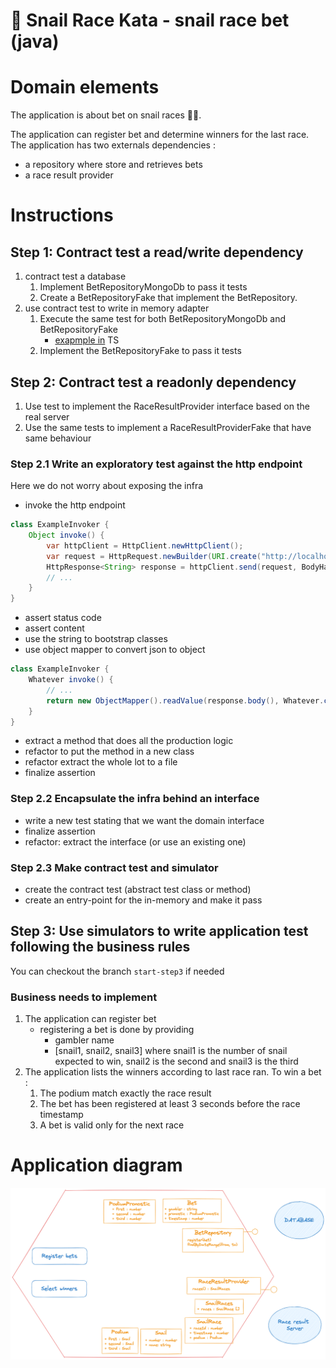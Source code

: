 🐌 Snail Race Kata - snail race bet (java)
=====

# Domain elements

The application is about bet on snail races 🐌🏁.

The application can register bet and determine winners for the last race.
The application has two externals dependencies :
- a repository where store and retrieves bets
- a race result provider

# Instructions

## Step 1: Contract test a read/write dependency

1. contract test a database
    1. Implement BetRepositoryMongoDb to pass it tests
    2. Create a BetRepositoryFake that implement the BetRepository.
2. use contract test to write in memory adapter
    1. Execute the same test for both BetRepositoryMongoDb and BetRepositoryFake 
        * [exapmple in](https://gist.github.com/martinsson/dda36b037908ced85cb11b3a866bacf2) TS 
    2. Implement the BetRepositoryFake to pass it tests

## Step 2: Contract test a readonly dependency

1. Use test to implement the RaceResultProvider interface based on the real server
2. Use the same tests to implement a RaceResultProviderFake that have same behaviour

### Step 2.1 Write an exploratory test against the http endpoint
Here we do not worry about exposing the infra

* invoke the http endpoint

```java
class ExampleInvoker {
    Object invoke() {
        var httpClient = HttpClient.newHttpClient();
        var request = HttpRequest.newBuilder(URI.create("http://localhost:8000/results/")).build();
        HttpResponse<String> response = httpClient.send(request, BodyHandlers.ofString());
        // ...
    }
}
```

* assert status code
* assert content
* use the string to bootstrap classes
* use object mapper to convert json to object
```java
class ExampleInvoker {
    Whatever invoke() {
        // ...
        return new ObjectMapper().readValue(response.body(), Whatever.class);
    }
}
```
* extract a method that does all the production logic
* refactor to put the method in a new class
* refactor extract the whole lot to a file
* finalize assertion

### Step 2.2 Encapsulate the infra behind an interface 
* write a new test stating that we want the domain interface
* finalize assertion
* refactor: extract the interface (or use an existing one)

### Step 2.3 Make contract test and simulator
* create the contract test (abstract test class or method)
* create an entry-point for the in-memory and make it pass

## Step 3: Use simulators to write application test following the business rules

You can checkout the branch `start-step3` if needed

### Business needs to implement
1. The application can register bet
    * registering a bet is done by providing
        * gambler name
        * [snail1, snail2, snail3] where snail1 is the number of snail expected to win, snail2 is the second and snail3 is the third
2. The application lists the winners according to last race ran. To win a bet :
    1. The podium match exactly the race result
    2. The bet has been registered at least 3 seconds before the race timestamp
    3. A bet is valid only for the next race

# Application diagram

![img.png](SnailRaceBetApplication.png)